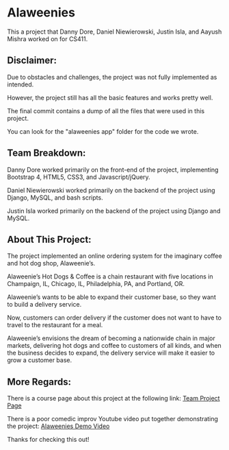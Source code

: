 # Alaweenies
This a project that Danny Dore, Daniel Niewierowski, Justin Isla, and Aayush Mishra worked on for CS411. 

## Disclaimer:
Due to obstacles and challenges, the project was not fully implemented as intended. 

However, the project still has all the basic features and works pretty well.


The final commit contains a dump of all the files that were used in this project. 


You can look for the "alaweenies app" folder for the code we wrote.
## Team Breakdown: 
Danny Dore worked primarily on the front-end of the project, implementing Bootstrap 4, HTML5, CSS3, and Javascript/jQuery.


Daniel Niewierowski worked primarily on the backend of the project using Django, MySQL, and bash scripts. 


Justin Isla worked primarily on the backend of the project using Django and MySQL.

## About This Project:
The project implemented an online ordering system for the imaginary coffee and hot dog shop, Alaweenie’s. 

Alaweenie’s Hot Dogs & Coffee is a chain restaurant with five locations in Champaign, IL, Chicago, IL, Philadelphia, PA, and Portland, OR. 


Alaweenie’s wants to be able to expand their customer base, so they want to build a delivery service. 


Now, customers can order delivery if the customer does not want to have to travel to the restaurant for a meal. 


Alaweenie’s envisions the dream of becoming a nationwide chain in major markets, delivering hot dogs and coffee to customers of all kinds, and when the business decides to expand, the delivery service will make it easier to grow a customer base. 

## More Regards:

There is a course page about this project at the following link:
[Team Project Page](https://wiki.illinois.edu/wiki/display/cs411sfa18/Alaweenies)


There is a poor comedic improv Youtube video put together demonstrating the project:
[Alaweenies Demo Video](https://www.youtube.com/watch?v=SSUFZEBiB-8)


Thanks for checking this out!
